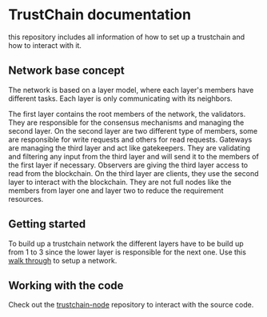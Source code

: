 # TrustChain documentation

this repository includes all information of how to set up a trustchain and how to interact with it.

## Network base concept

The network is based on a layer model, where each layer's members have different tasks. Each layer is only communicating
with its neighbors.

The first layer contains the root members of the network, the validators. They are responsible for the consensus mechanisms
and managing the second layer. On the second layer are two different type of members, some are responsible for write requests and others for
read requests. Gateways are managing the third layer and act like gatekeepers. They are validating and filtering any
input from the third layer and will send it to the members of the first layer if necessary. Observers are giving the third
layer access to read from the blockchain. On the third layer are clients, they use the second layer to interact with the
blockchain. They are not full nodes like the members from layer one and layer two to reduce the requirement resources.

## Getting started

To build up a trustchain network the different layers have to be build up from 1 to 3 since the lower layer is responsible for
the next one. Use this [walk through](how%20to/getting_started.md) to setup a network.

## Working with the code

Check out the [trustchain-node](https://github.com/trustcerts/trustchain-node) repository to interact with the source code.
